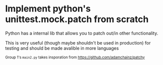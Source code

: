 # Implement python's unittest.mock.patch from scratch

Python has a internal lib that allows you to patch out/in other functionality.

This is very useful (though maybe shouldn't be used in production) for testing and should be made avalible in more languages


<sub> Group 1's `main2.py` takes insporation from https://github.com/adamchainz/patchy</sub>

